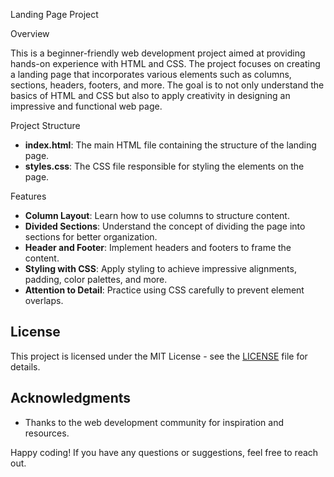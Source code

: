 Landing Page Project

Overview

This is a beginner-friendly web development project aimed at providing hands-on experience with HTML and CSS. The project focuses on creating a landing page that incorporates various elements such as columns, sections, headers, footers, and more. The goal is to not only understand the basics of HTML and CSS but also to apply creativity in designing an impressive and functional web page.

 Project Structure

- **index.html**: The main HTML file containing the structure of the landing page.
- **styles.css**: The CSS file responsible for styling the elements on the page.

 Features

- **Column Layout**: Learn how to use columns to structure content.
- **Divided Sections**: Understand the concept of dividing the page into sections for better organization.
- **Header and Footer**: Implement headers and footers to frame the content.
- **Styling with CSS**: Apply styling to achieve impressive alignments, padding, color palettes, and more.
- **Attention to Detail**: Practice using CSS carefully to prevent element overlaps.







## License

This project is licensed under the MIT License - see the [LICENSE](LICENSE) file for details.

## Acknowledgments

- Thanks to the web development community for inspiration and resources.

Happy coding! If you have any questions or suggestions, feel free to reach out.












